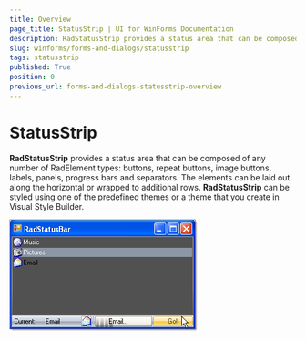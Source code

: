 ```yaml
---
title: Overview
page_title: StatusStrip | UI for WinForms Documentation
description: RadStatusStrip provides a status area that can be composed of any number of RadElement types - buttons, repeat buttons, image buttons, labels, panels, progress bars and separators.
slug: winforms/forms-and-dialogs/statusstrip
tags: statusstrip
published: True
position: 0
previous_url: forms-and-dialogs-statusstrip-overview
---
```


# StatusStrip
 
__RadStatusStrip__ provides a status area that can be composed of any number of RadElement types: buttons, repeat buttons, image buttons, labels, panels, progress bars and separators. The elements can be laid out along the horizontal or wrapped to additional rows. __RadStatusStrip__ can be styled using one of the predefined themes or a theme that you create in Visual Style Builder.

![forms-and-dialogs-statusstrip-getting-started 001](images/forms-and-dialogs-statusstrip-getting-started001.png)
